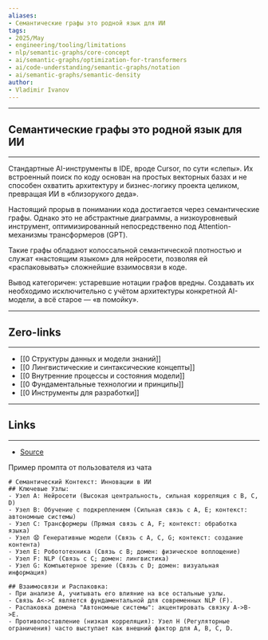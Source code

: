 ```yaml
---
aliases: 
- Семантические графы это родной язык для ИИ 
tags:
- 2025/May
- engineering/tooling/limitations
- nlp/semantic-graphs/core-concept
- ai/semantic-graphs/optimization-for-transformers
- ai/code-understanding/semantic-graphs/notation
- ai/semantic-graphs/semantic-density
author:
- Vladimir Ivanov
---
```

-----
##  Семантические графы это родной язык для ИИ 
-----
Стандартные AI-инструменты в IDE, вроде Cursor, по сути «слепы». Их встроенный поиск по коду основан на простых векторных базах и не способен охватить архитектуру и бизнес-логику проекта целиком, превращая ИИ в «близорукого деда».

Настоящий прорыв в понимании кода достигается через семантические графы. Однако это не абстрактные диаграммы, а низкоуровневый инструмент, оптимизированный непосредственно под Attention-механизмы трансформеров (GPT). 

Такие графы обладают колоссальной семантической плотностью и служат «настоящим языком» для нейросети, позволяя ей «распаковывать» сложнейшие взаимосвязи в коде.

Вывод категоричен: устаревшие нотации графов вредны. Создавать их необходимо исключительно с учётом архитектуры конкретной AI-модели, а всё старое — «в помойку».

---
## Zero-links
---
- [[0 Структуры данных и модели знаний]]
- [[0 Лингвистические и синтаксические концепты]]
- [[0 Внутренние процессы и состояния модели]]
- [[0 Фундаментальные технологии и принципы]]
- [[0 Инструменты для разработки]]

---
## Links
---
- [Source](https://t.me/turboproject/1665)


Пример промпта от пользователя из чата
```
# Семантический Контекст: Инновации в ИИ
## Ключевые Узлы:
- Узел A: Нейросети (Высокая центральность, сильная корреляция с B, C, D)
- Узел B: Обучение с подкреплением (Сильная связь с A, E; контекст: автономные системы)
- Узел C: Трансформеры (Прямая связь с A, F; контекст: обработка языка)
- Узел 😧 Генеративные модели (Связь с A, C, G; контекст: создание контента)
- Узел E: Робототехника (Связь с B; домен: физическое воплощение)
- Узел F: NLP (Связь с C; домен: лингвистика)
- Узел G: Компьютерное зрение (Связь с D; домен: визуальная информация)

## Взаимосвязи и Распаковка:
- При анализе A, учитывать его влияние на все остальные узлы.
- Связь A<->C является фундаментальной для современных NLP (F).
- Распаковка домена "Автономные системы": акцентировать связку A->B->E.
- Противопоставление (низкая корреляция): Узел H (Регуляторные ограничения) часто выступает как внешний фактор для A, B, C, D.
```